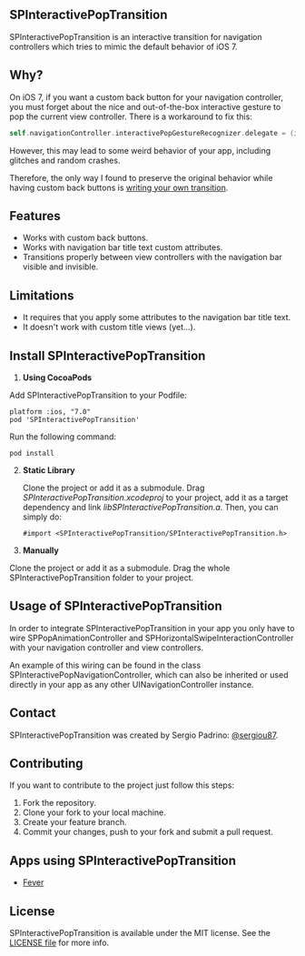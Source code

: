 ## SPInteractivePopTransition

SPInteractivePopTransition is an interactive transition for navigation controllers which tries to mimic the default behavior of iOS 7.

## Why?

On iOS 7, if you want a custom back button for your navigation controller, you must forget about the nice and out-of-the-box interactive gesture to pop the current view controller. There is a workaround to fix this:

```objective-c
self.navigationController.interactivePopGestureRecognizer.delegate = (id<UIGestureRecognizerDelegate>)self;
```

However, this may lead to some weird behavior of your app, including glitches and random crashes.

Therefore, the only way I found to preserve the original behavior while having custom back buttons is [writing your own transition](http://www.objc.io/issue-5/view-controller-transitions.html).

## Features

- Works with custom back buttons.
- Works with navigation bar title text custom attributes.
- Transitions properly between view controllers with the navigation bar visible and invisible.

## Limitations

- It requires that you apply some attributes to the navigation bar title text.
- It doesn't work with custom title views (yet…).

## Install SPInteractivePopTransition

1. **Using CocoaPods**

  Add SPInteractivePopTransition to your Podfile:

  ```
  platform :ios, "7.0"
  pod 'SPInteractivePopTransition'
  ```

  Run the following command:

  ```
  pod install
  ```

2. **Static Library**

    Clone the project or add it as a submodule. Drag *SPInteractivePopTransition.xcodeproj* to your project, add it as a target dependency and link *libSPInteractivePopTransition.a*.
    Then, you can simply do:

    ```
    #import <SPInteractivePopTransition/SPInteractivePopTransition.h>
    ```

3. **Manually**

  Clone the project or add it as a submodule. Drag the whole SPInteractivePopTransition folder to your project.

## Usage of SPInteractivePopTransition

In order to integrate SPInteractivePopTransition in your app you only have to wire SPPopAnimationController and SPHorizontalSwipeInteractionController with your navigation controller and view controllers.

An example of this wiring can be found in the class SPInteractivePopNavigationController, which can also be inherited or used directly in your app as any other UINavigationController instance.

## Contact

SPInteractivePopTransition was created by Sergio Padrino: [@sergiou87](https://twitter.com/sergiou87).

## Contributing

If you want to contribute to the project just follow this steps:

1. Fork the repository.
2. Clone your fork to your local machine.
3. Create your feature branch.
4. Commit your changes, push to your fork and submit a pull request.

## Apps using SPInteractivePopTransition

* [Fever](https://itunes.apple.com/us/app/fever-event-discovery-app/id497702817?mt=8)

## License

SPInteractivePopTransition is available under the MIT license. See the [LICENSE file](https://github.com/sergiou87/SPInteractivePopTransition/blob/master/LICENSE) for more info.
